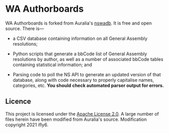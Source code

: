 # WA Authorboards #

WA Authorboards is forked from Auralia's [nswadb](https://github.com/auralia/nswadb). It is free and open source. There is—

* a CSV database containing information on all General Assembly resolutions;

* Python scripts that generate a bbCode list of General Assembly 
  resolutions by author, as well as a number of associated bbCode tables 
  containing statistical information; and

* Parsing code to poll the NS API to generate an updated version of that database, along with code necessary to properly
  capitalise names, categories, etc. **You should check automated parser output for errors.**

## Licence ##

This project is licensed under the [Apache License 2.0](http://www.apache.org/licenses/LICENSE-2.0). A large number of
files herein have been modified from Auralia's source. Modification copyright 2021 ifly6.

